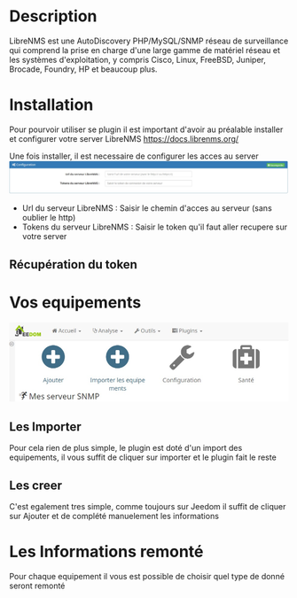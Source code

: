 Description 
===========
LibreNMS est une AutoDiscovery PHP/MySQL/SNMP réseau de surveillance qui comprend la prise en charge d'une large gamme de matériel réseau et les systèmes d'exploitation, y compris Cisco, Linux, FreeBSD, Juniper, Brocade, Foundry, HP et beaucoup plus.

Installation 
===========

Pour pourvoir utiliser se plugin il est important d'avoir au préalable installer et configurer votre server LibreNMS
https://docs.librenms.org/

Une fois installer, il est necessaire de configurer les acces au server
![introduction01](../images/ConfigurationServeur.jpg)

* Url du serveur LibreNMS : Saisir le chemin d'acces au serveur (sans oublier le http)
* Tokens du serveur LibreNMS : Saisir le token qu'il faut aller recupere sur votre server

Récupération du token
---------------------

Vos equipements
===============

![introduction01](../images/ActionGeneral.jpg)

Les Importer
------------
Pour cela rien de plus simple, le plugin est doté d'un import des equipements, il vous suffit de cliquer sur importer et le plugin fait le reste

Les creer
---------
C'est egalement tres simple, comme toujours sur Jeedom il suffit de cliquer sur Ajouter et de complété manuelement les informations


Les Informations remonté
========================
Pour chaque equipement il vous est possible de choisir quel type de donné seront remonté
